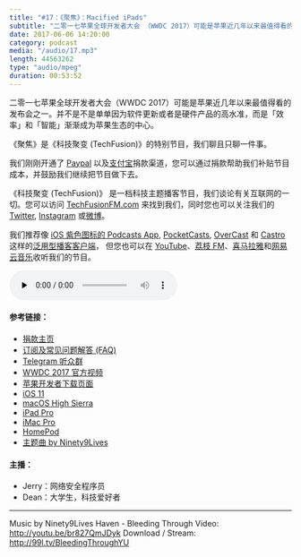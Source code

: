 ```yaml
---
title: "#17：《聚焦》：Macified iPads"
subtitle: "二零一七苹果全球开发者大会 （WWDC 2017）可能是苹果近几年以来最值得看的发布会之一。并不是不是单单因为软件更新或者是硬件产品的高水准，而是「效率」和「智能」渐渐成为苹果生态的中心。《聚焦》是《科技聚变 (TechFusion)》的特别节目，我们聊且只聊一件事。"
date: 2017-06-06 14:20:00
category: podcast
media: "/audio/17.mp3"
length: 44563262 
type: "audio/mpeg"
duration: 00:53:52
---
```


二零一七苹果全球开发者大会（WWDC 2017）可能是苹果近几年以来最值得看的发布会之一。并不是不是单单因为软件更新或者是硬件产品的高水准，而是「效率」和「智能」渐渐成为苹果生态的中心。

《聚焦》是《科技聚变 (TechFusion)》的特别节目，我们聊且只聊一件事。

我们刚刚开通了 [Paypal](https://paypal.me/techfusionfm/5) 以及[支付宝](HTTPS://QR.ALIPAY.COM/FKX09288AJOENI0MVZXM12)捐款渠道，您可以通过捐款帮助我们补贴节目成本，并鼓励我们继续把节目做下去。

《科技聚变 (TechFusion)》 是一档科技主题播客节目，我们谈论有关互联网的一切。您可以访问 [TechFusionFM.com](https://TechFusionFM.com) 来找到我们，同时您也可以关注我们的 [Twitter](http://twitter.com/TechFusionFM), [Instagram](https://www.instagram.com/techfusionfm/) 或[微博](http://weibo.com/TechFusionFM)。

我们推荐像 [iOS 紫色图标的 Podcasts App](https://itunes.apple.com/cn/podcast/id1202658654), [PocketCasts](http://pca.st/podcast/28fcd200-cc7c-0134-10da-25324e2a541d), [OverCast](https://overcast.fm) 和 [Castro](http://supertop.co/castro/) 这样的[泛用型播客客户端](https://techfusionfm.com/faq)， 但您也可以在 [YouTube](https://www.youtube.com/channel/UC6uvHf21Tjm5lepw6P2Ki-Q)、[荔枝 FM](https://www.lizhi.fm/1494013/)、[喜马拉雅](http://www.ximalaya.com/72456289/album/6648521)和[网易云音乐](http://music.163.com/#/djradio?id=347498120)收听我们的节目。

<audio class="audioPlayer" controls preload="none" src="https://techfusionfm.com/audio/17.mp3"></audio>

#### 参考链接：
- [捐款主页](https://techfusionfm.com/donate)
- [订阅及常见问题解答 (FAQ)](https://techfusionfm.com/faq)
- [Telegram 听众群](https://telegram.me/TechFusionChat)
- [WWDC 2017 官方视频](https://www.apple.com/apple-events/june-2017/)
- [苹果开发者下载页面](http://developer.apple.com/download/)
- [iOS 11](https://www.apple.com/ios/ios-11-preview/)
- [macOS High Sierra](https://www.apple.com/macos/high-sierra-preview/)
- [iPad Pro](https://www.apple.com/ipad-pro/)
- [iMac Pro](https://www.apple.com/imac-pro/)
- [HomePod](https://www.apple.com/homepod/)
- [主题曲 by Ninety9Lives](http://99l.tv/BleedingThroughYU)


#### 主播：
- Jerry：网络安全程序员
- Dean：大学生，科技爱好者

---
Music by Ninety9Lives
Haven - Bleeding Through
Video: http://youtu.be/br827QmJDyk
Download / Stream: http://99l.tv/BleedingThroughYU